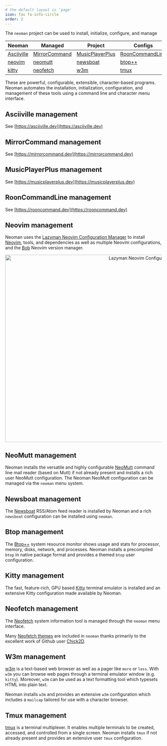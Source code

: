 ```yaml
---
# the default layout is 'page'
icon: fas fa-info-circle
order: 2
---
```


The `neoman` project can be used to install, initialize, configure, and manage

| **Neoman**                           | **Managed**                                | **Project**                                    | **Configs**                                    |
| ------------------------------------ | ------------------------------------------ | ---------------------------------------------- | ---------------------------------------------- |
| [Asciiville](#asciiville-management) | [MirrorCommand](#mirrorcommand-management) | [MusicPlayerPlus](#musicplayerplus-management) | [RoonCommandLine](#rooncommandline-management) |
| [neovim](#neovim-management)         | [neomutt](#neomutt-management)             | [newsboat](#newsboat-management)               | [btop++](#btop-management)                     |
| [kitty](#kitty-management)           | [neofetch](#neofetch-management)           | [w3m](#w3m-management)                         | [tmux](#tmux-management)                       |

These are powerful, configurable, extensible, character-based programs. Neoman
automates the installation, initialization, configuration, and management of
these tools using a command line and character menu interface.

## Asciiville management

See [https://asciiville.dev](https://asciiville.dev)

## MirrorCommand management

See [https://mirrorcommand.dev](https://mirrorcommand.dev)

## MusicPlayerPlus management

See [https://musicplayerplus.dev](https://musicplayerplus.dev)

## RoonCommandLine management

See [https://rooncommand.dev](https://rooncommand.dev)

## Neovim management

Neoman uses the
[Lazyman Neovim Configuration Manager](https://lazyman.dev)
to install [Neovim](https://neovim.io/), tools, and dependencies as well as
multiple Neovim configurations, and the
[Bob](https://github.com/MordechaiHadad/bob) Neovim version manager.

<div align="center">
<p float="center">
  <img src="https://raw.githubusercontent.com/wiki/doctorfree/nvim-lazyman/screenshots/lazymenu-transparent.png" alt="Lazyman Neovim Configuration Menu" style="width:900px;height:600px;">
</p>
</div>

## NeoMutt management

Neoman installs the versatile and highly configurable
[NeoMutt](https://github.com/neomutt/neomutt#readme)
command line mail reader (based on Mutt) if not already present
and installs a rich user NeoMutt configuration. The Neoman
NeoMutt configuration can be managed via the `neoman` menu system.

## Newsboat management

The [Newsboat](https://newsboat.org) RSS/Atom feed reader is installed by
Neoman and a rich `newsboat` configuration can be installed using `neoman`.

## Btop management

The [Btop++](https://github.com/doctorfree/btop#readme) system resource monitor
shows usage and stats for processor, memory, disks, network, and processes.
Neoman installs a precompiled `btop` in native package format and provides
a themed `btop` user configuration.

## Kitty management

The fast, feature-rich, GPU based [Kitty](https://sw.kovidgoyal.net/kitty)
terminal emulator is installed and an extensive Kitty configuration made
available by Neoman.

## Neofetch management

The [Neofetch](https://github.com/dylanaraps/neofetch) system information tool is managed
through the `neoman` menu interface.

Many
[Neofetch themes](https://github.com/doctorfree/neoman/blob/main/share/neofetch-themes/README.md)
are included in `neoman` thanks primarily to the excellent work of Github user
[Chick2D](https://github.com/Chick2D/neofetch-themes).

## W3m management

[w3m](https://w3m.sourceforge.net) is a text-based web browser as well as a
pager like `more` or `less`. With `w3m` you can browse web pages through a
terminal emulator window (e.g. `kitty`). Moreover, `w3m` can be used as a text
formatting tool which typesets HTML into plain text.

Neoman installs `w3m` and provides an extensive `w3m` configuration which
includes a `mailcap` tailored for use with a character browser.

## Tmux management

[tmux](https://github.com/tmux/tmux/wiki) is a terminal multiplexer. It enables
multiple terminals to be created, accessed, and controlled from a single screen.
Neoman installs `tmux` if not already present and provides an extensive user
`tmux` configuration.
